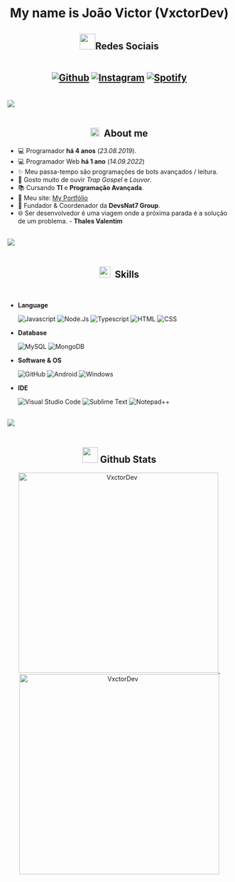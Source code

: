 <h1 align="center">My name is <b>João Victor (VxctorDev)</b></h1>

<h2 align="center"><img src="assets/contact_me.gif" width="35px"/><b>Redes Sociais</b>
   
<br>
<br>

<a href="https://github.com/VxctorDev" target="_blank"><img src="https://img.shields.io/badge/github-%23121011.svg?style=for-the-badge&logo=github&logoColor=white" alt="Github"/></a>
<a href="https://instagram.com/vxctordev" target="_blank"><img src="https://img.shields.io/badge/instagram-%2397169e.svg?style=for-the-badge&logo=instagram&logoColor=white" alt="Instagram"/></a>
<a href="https://open.spotify.com/user/31jpiqenjx533rrtuogmsp24kan4?si=yuAsTjMFQWuVe9TDiDodSg" target="_blank"><img src="https://img.shields.io/badge/Spotify-1ED760?&style=for-the-badge&logo=spotify&logoColor=white" alt="Spotify"/></a>

</h2>

<br><img src="https://user-images.githubusercontent.com/73097560/115834477-dbab4500-a447-11eb-908a-139a6edaec5c.gif"><br><br>

<h2 align="center"><img src="assets/about_me.gif" width="20px">&nbsp;&nbsp;<b>About me</b></h2>

- 💻 Programador **há 4 anos** (_23.08.2019_).
- 💻 Programador Web **há 1 ano** (_14.09.2022_)
- ✨ Meu passa-tempo são programações de bots avançados / leitura.
- 🎵 Gosto muito de ouvir *Trap Gospel* e *Louvor*.
- 📚 Cursando **TI** e **Programação Avançada**.
- 🔗 Meu site: [My Portfólio](https://vxctordev-website.vercel.app/)
- 👑 Fundador & Coordenador da **DevsNat7 Group**.
- 🌐 Ser desenvolvedor é uma viagem onde a próxima parada é a solução de um problema. - **Thales Valentim**

<br><img src="https://user-images.githubusercontent.com/73097560/115834477-dbab4500-a447-11eb-908a-139a6edaec5c.gif"><br><br>

<h2 align="center"><img src="assets/skills.gif" width="25px">&nbsp;&nbsp;<b>Skills</b></h2>

<br>

- **Language**

   ![Javascript](https://img.shields.io/badge/JavaScript-323330?style=for-the-badge&logo=javascript&logoColor=F7DF1E)
   ![Node.Js](https://img.shields.io/badge/Node.js-43853D?style=for-the-badge&logo=node.js&logoColor=white)
   ![Typescript](https://img.shields.io/badge/TypeScript-007ACC?style=for-the-badge&logo=typescript&logoColor=white)
   ![HTML](https://img.shields.io/badge/HTML-239120?style=for-the-badge&logo=html5&logoColor=white)
   ![CSS](https://img.shields.io/badge/CSS-239120?&style=for-the-badge&logo=css3&logoColor=white)

- **Database**

   ![MySQL](https://img.shields.io/badge/MySQL-005C84?style=for-the-badge&logo=mysql&logoColor=white)
   ![MongoDB](https://img.shields.io/badge/MongoDB-2e2d2b?style=for-the-badge&logo=mongodb&logoColor=green)

- **Software & OS**

   ![GitHub](https://img.shields.io/badge/GitHub-020202.svg?style=for-the-badge&logo=github&logoColor=white)
   ![Android](https://img.shields.io/badge/Android-3DDC84?style=for-the-badge&logo=android&logoColor=white)
   ![Windows](https://img.shields.io/badge/Windows-0078D6?style=for-the-badge&logo=windows&logoColor=white)

- **IDE**

   ![Visual Studio Code](https://img.shields.io/badge/Visual%20Studio%20Code-0078D7.svg?style=for-the-badge&logo=visual-studio-code&logoColor=white)
   ![Sublime Text](https://img.shields.io/badge/sublime_text-%23575757.svg?&style=for-the-badge&logo=sublime-text&logoColor=important)
   ![Notepad++](https://img.shields.io/badge/Notepad++-90E59A.svg?style=for-the-badge&logo=notepad%2B%2B&logoColor=black)


<br><img src="https://user-images.githubusercontent.com/73097560/115834477-dbab4500-a447-11eb-908a-139a6edaec5c.gif"><br><br>

<h2 align="center"><img src="assets/stats.gif" width="35px"/><b> Github Stats </b></h2>

<div align="center">
   <a href="https://github.com/VxctorDev/">
   <img src="https://github-readme-streak-stats.herokuapp.com/?user=VxctorDev&theme=synthwave&hide_border=true&date_format=j%20M[%20Y]" width="450" alt="VxctorDev"/>
     <img src="https://github-readme-stats.vercel.app/api/top-langs/?username=VxctorDev&layout=compact&theme=synthwave" width="0"  alt="VxctorDev"/>
     <img src="https://github-profile-trophy.vercel.app/?username=VxctorDev&title=MultipleLang,Stars,Followers,Issues,Commits,Puller&row=2&column=3&layout=compact&theme=synthwave&no-frame=true&no-bg=true" width="450" alt="VxctorDev"/>
   </a>
</div>

